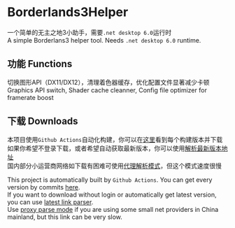 # Borderlands3Helper
一个简单的无主之地3小助手，需要`.net desktop 6.0`运行时  
A simple Borderlans3 helper tool. Needs `.net desktop 6.0` runtime.


## 功能 Functions
切换图形API（DX11/DX12），清理着色器缓存，优化配置文件显著减少卡顿  
Graphics API switch, Shader cache cleanner, Config file optimizer for framerate boost  

## 下载 Downloads
本项目使用`Github Actions`自动化构建，你可以在[这里](https://github.com/GlacierLab/Borderlands3Helper/actions)看到每个构建版本并下载  
如果你希望不登录下载，或者希望自动获取最新版本，你可以使用[解析最新版本地址](https://artifacts.qinlili.bid/directlink?owner=GlacierLab&repo=Borderlands3Helper)  
国内部分小运营商网络如下载有困难可使用[代理解析模式](https://artifacts.qinlili.bid/proxylink?owner=GlacierLab&repo=Borderlands3Helper)，但这个模式速度很慢  

This project is automatically built by `Github Actions`. You can get every version by commits [here](https://github.com/GlacierLab/Borderlands3Helper/actions).  
If you want to download without login or automatically get latest version, you can use [latest link parser](https://artifacts.qinlili.bid/directlink?owner=GlacierLab&repo=Borderlands3Helper).  
Use [proxy parse mode](https://artifacts.qinlili.bid/proxylink?owner=GlacierLab&repo=Borderlands3Helper) if you are using some small net providers in China mainland, but this link can be very slow.  
